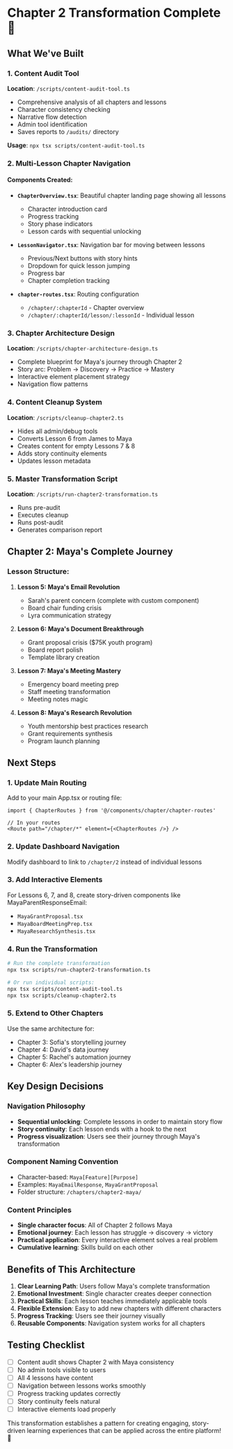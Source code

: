 # Chapter 2 Transformation Complete 🎉

## What We've Built

### 1. Content Audit Tool
**Location**: `/scripts/content-audit-tool.ts`
- Comprehensive analysis of all chapters and lessons
- Character consistency checking
- Narrative flow detection
- Admin tool identification
- Saves reports to `/audits/` directory

**Usage**: `npx tsx scripts/content-audit-tool.ts`

### 2. Multi-Lesson Chapter Navigation

#### Components Created:
- **`ChapterOverview.tsx`**: Beautiful chapter landing page showing all lessons
  - Character introduction card
  - Progress tracking
  - Story phase indicators
  - Lesson cards with sequential unlocking

- **`LessonNavigator.tsx`**: Navigation bar for moving between lessons
  - Previous/Next buttons with story hints
  - Dropdown for quick lesson jumping
  - Progress bar
  - Chapter completion tracking

- **`chapter-routes.tsx`**: Routing configuration
  - `/chapter/:chapterId` - Chapter overview
  - `/chapter/:chapterId/lesson/:lessonId` - Individual lesson

### 3. Chapter Architecture Design
**Location**: `/scripts/chapter-architecture-design.ts`
- Complete blueprint for Maya's journey through Chapter 2
- Story arc: Problem → Discovery → Practice → Mastery
- Interactive element placement strategy
- Navigation flow patterns

### 4. Content Cleanup System
**Location**: `/scripts/cleanup-chapter2.ts`
- Hides all admin/debug tools
- Converts Lesson 6 from James to Maya
- Creates content for empty Lessons 7 & 8
- Adds story continuity elements
- Updates lesson metadata

### 5. Master Transformation Script
**Location**: `/scripts/run-chapter2-transformation.ts`
- Runs pre-audit
- Executes cleanup
- Runs post-audit
- Generates comparison report

## Chapter 2: Maya's Complete Journey

### Lesson Structure:
1. **Lesson 5: Maya's Email Revolution**
   - Sarah's parent concern (complete with custom component)
   - Board chair funding crisis
   - Lyra communication strategy

2. **Lesson 6: Maya's Document Breakthrough**
   - Grant proposal crisis ($75K youth program)
   - Board report polish
   - Template library creation

3. **Lesson 7: Maya's Meeting Mastery**
   - Emergency board meeting prep
   - Staff meeting transformation
   - Meeting notes magic

4. **Lesson 8: Maya's Research Revolution**
   - Youth mentorship best practices research
   - Grant requirements synthesis
   - Program launch planning

## Next Steps

### 1. Update Main Routing
Add to your main App.tsx or routing file:
```tsx
import { ChapterRoutes } from '@/components/chapter/chapter-routes'

// In your routes
<Route path="/chapter/*" element={<ChapterRoutes />} />
```

### 2. Update Dashboard Navigation
Modify dashboard to link to `/chapter/2` instead of individual lessons

### 3. Add Interactive Elements
For Lessons 6, 7, and 8, create story-driven components like MayaParentResponseEmail:
- `MayaGrantProposal.tsx`
- `MayaBoardMeetingPrep.tsx`
- `MayaResearchSynthesis.tsx`

### 4. Run the Transformation
```bash
# Run the complete transformation
npx tsx scripts/run-chapter2-transformation.ts

# Or run individual scripts:
npx tsx scripts/content-audit-tool.ts
npx tsx scripts/cleanup-chapter2.ts
```

### 5. Extend to Other Chapters
Use the same architecture for:
- Chapter 3: Sofia's storytelling journey
- Chapter 4: David's data journey
- Chapter 5: Rachel's automation journey
- Chapter 6: Alex's leadership journey

## Key Design Decisions

### Navigation Philosophy
- **Sequential unlocking**: Complete lessons in order to maintain story flow
- **Story continuity**: Each lesson ends with a hook to the next
- **Progress visualization**: Users see their journey through Maya's transformation

### Component Naming Convention
- Character-based: `Maya[Feature][Purpose]`
- Examples: `MayaEmailResponse`, `MayaGrantProposal`
- Folder structure: `/chapters/chapter2-maya/`

### Content Principles
- **Single character focus**: All of Chapter 2 follows Maya
- **Emotional journey**: Each lesson has struggle → discovery → victory
- **Practical application**: Every interactive element solves a real problem
- **Cumulative learning**: Skills build on each other

## Benefits of This Architecture

1. **Clear Learning Path**: Users follow Maya's complete transformation
2. **Emotional Investment**: Single character creates deeper connection
3. **Practical Skills**: Each lesson teaches immediately applicable tools
4. **Flexible Extension**: Easy to add new chapters with different characters
5. **Progress Tracking**: Users see their journey visually
6. **Reusable Components**: Navigation system works for all chapters

## Testing Checklist

- [ ] Content audit shows Chapter 2 with Maya consistency
- [ ] No admin tools visible to users
- [ ] All 4 lessons have content
- [ ] Navigation between lessons works smoothly
- [ ] Progress tracking updates correctly
- [ ] Story continuity feels natural
- [ ] Interactive elements load properly

This transformation establishes a pattern for creating engaging, story-driven learning experiences that can be applied across the entire platform! 🚀